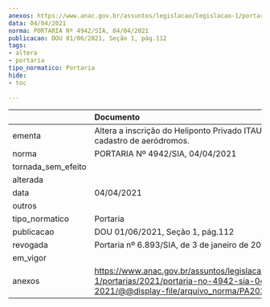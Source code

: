 ```yaml
---
anexos: https://www.anac.gov.br/assuntos/legislacao/legislacao-1/portarias/2021/portaria-no-4942-sia-04-04-2021/@@display-file/arquivo_norma/PA2021-4942.pdf
data: 04/04/2021
norma: PORTARIA Nº 4942/SIA, 04/04/2021
publicacao: DOU 01/06/2021, Seção 1, pág.112
tags:
- altera
- portaria
tipo_normatico: Portaria
hide: 
- toc 
 
---
```


|                    | Documento                                                                                                                                            |
|:-------------------|:-----------------------------------------------------------------------------------------------------------------------------------------------------|
| ementa             | Altera a inscrição do Heliponto Privado ITAUTEC (SP) no cadastro de aeródromos.                                                                      |
| norma              | PORTARIA Nº 4942/SIA, 04/04/2021                                                                                                                     |
| tornada_sem_efeito |                                                                                                                                                      |
| alterada           |                                                                                                                                                      |
| data               | 04/04/2021                                                                                                                                           |
| outros             |                                                                                                                                                      |
| tipo_normatico     | Portaria                                                                                                                                             |
| publicacao         | DOU 01/06/2021, Seção 1, pág.112                                                                                                                     |
| revogada           | Portaria nº 6.893/SIA, de 3 de janeiro de 2022.                                                                                                      |
| em_vigor           |                                                                                                                                                      |
| anexos             | https://www.anac.gov.br/assuntos/legislacao/legislacao-1/portarias/2021/portaria-no-4942-sia-04-04-2021/@@display-file/arquivo_norma/PA2021-4942.pdf |